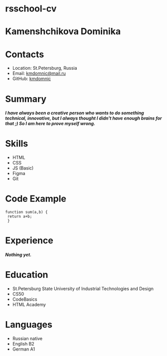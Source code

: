 # rsschool-cv
# Kamenshchikova Dominika
# Contacts
* Location: St.Petersburg, Russia
* Email: kmdomnic@mail.ru
* GitHub: [kmdomnic](https://github.com/kmdomnic)
# Summary
##### I have always been a creative person who wants to do something technical, innovative, but I always thought I didn't have enough brains for that ;) So I am here to prove myself wrong.
# Skills
* HTML
* CSS
* JS (Basic)
* Figma
* Git
# Code Example
```
function sum(a,b) {
 return a+b;
 }
```
# Experience
##### Nothing yet.
# Education
* St.Petersburg State University of Industrial Technologies and Design
* CS50
* CodeBasics
* HTML Academy
# Languages
* Russian native
* English B2
* German A1
